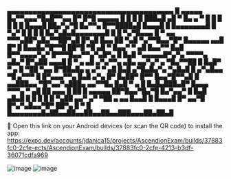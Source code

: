   ▄▄▄▄▄▄▄▄▄▄▄▄▄▄▄▄▄▄▄▄▄▄▄▄▄▄▄▄▄▄▄▄▄▄▄▄▄▄▄
  █ ▄▄▄▄▄ █▄▀▀▄▄▄▀█▄█▀▀▄▄ █▀  █▀█ ▄▄▄▄▄ █
  █ █   █ ███▄█  ▄█ ▀ █▄ ▄ ▀  █ █ █   █ █
  █ █▄▄▄█ ██▄▀▄▀█ █▄▀▀▄ █▀▀████▄█ █▄▄▄█ █
  █▄▄▄▄▄▄▄█ █ ▀▄▀ █ █ █ █ █▄▀▄█▄█▄▄▄▄▄▄▄█
  █  █  ▀▄▀█▄▄▄ █ ▀ ▄▄  ▀▀▀▄██▀▄█▄▀▀██▀▄█
  █▀▄█ █▄▄  ██ ▀▄█  ▀▄▀▀█▄▄▀█▀ █▄▄▄▄▄ ▄▄█
  █▀ █ █▄▄█▄▀█▀▀█  ██▀█ ▀█ ▄█ ▀ █▄▄▀ ▀ ▄█
  █▄▄▀▀ █▄█ █▀▀▄▄▄▄▀▄▀  █▀▀▀█▄▄▀▀▄▀▄█▀▄ █
  █▄█ ▀▄▄▄▄▄█▀▄▀▄   ▀▀▀▀▄ ▄█▄▀ █▀▄██ ▄▄▄█
  █ ▀ ▄  ▄█ ▄▀▄▀▀▄ ▄█▄ ▄▄▀▄▀  ▄ ▀█▄▀▀██ █
  █▄█▀ ▀ ▄ █   ▀██ ▀▄▄ █▀██▄█▄ ▄ ▄▀  ▀ ▄█
  █▄█ ▄▀█▄█▄▀▄ ▀▄█▄█  █ ▄▀▄█▄▄ ▀█  ▄▀▀▀ █
  █▀▄▄▄▀▀▄ █▄█ ▄▀▄ █▀ █▄██▀ █▀▀ █▄▄▀█▀▀▄█
  █ ▄▄███▄▄ ▀█▀▄▄▀▄███▄ ▄▄▀▀█▄ █▄█ ▀  ▄ █
  █▄█▄███▄█▀ █▄▄▄ ▀▀▀▄  ▀ ▄█ ██ ▄▄▄ █  ██
  █ ▄▄▄▄▄ ██▀█▄▄▀█▄▀█  █▄▀▄▄▀ █ █▄█  ▄█▄█
  █ █   █ █ █ ▀▄██ ▄▄▀ ▄▀ ▀██  ▄  ▄▄ █▄▄█
  █ █▄▄▄█ █▀ ▄▄▀█  █▀▄▀▄█▄▄▀█▀ ██▀▄ █ ▀ █
  █▄▄▄▄▄▄▄█▄██▄▄██▄▄██▄▄██▄▄███▄▄▄██▄██▄█


🤖 Open this link on your Android devices (or scan the QR code) to install the app:   
https://expo.dev/accounts/jdanica15/projects/AscendionExam/builds/37883fc0-2cfe-ects/AscendionExam/builds/37883fc0-2cfe-4213-b3df-36071cdfa969

![image](https://github.com/user-attachments/assets/dada7f5a-3d59-4ac4-9a36-8399fd85dd59)    ![image](https://github.com/user-attachments/assets/a53e31b7-5e92-4f3c-a0c6-79745caf40e3)


